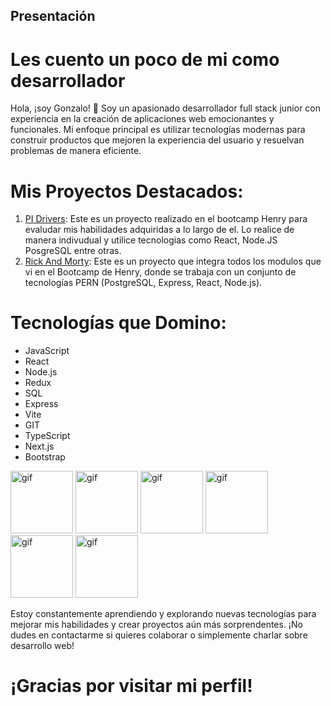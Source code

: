 ## Presentación

# Les cuento un poco de mi como desarrollador 

Hola, ¡soy Gonzalo! 👋
Soy un apasionado desarrollador full stack junior con experiencia en la creación de aplicaciones web emocionantes y funcionales. Mi enfoque principal es utilizar tecnologías modernas para construir productos que mejoren la experiencia del usuario y resuelvan problemas de manera eficiente.

# Mis Proyectos Destacados:

1. [PI Drivers](https://github.com/Gonzadeveloper/PI-drivers): Este es un proyecto realizado en el bootcamp Henry para evaludar mis habilidades adquiridas a lo largo de el. Lo realice de manera indivudual y utilice tecnologias como React, Node.JS PosgreSQL entre otras.
2. [Rick And Morty](https://github.com/Gonzadeveloper/Proyecto-integrador-rick-and-Morty-): Este es un proyecto que integra todos los modulos que vi en el Bootcamp de Henry, donde se trabaja con un conjunto de tecnologías PERN (PostgreSQL, Express, React, Node.js).


# Tecnologías que Domino:

- JavaScript
- React
- Node.js
- Redux
- SQL
- Express
- Vite
- GIT
- TypeScript
- Next.js
- Bootstrap
<img src="https://github.com/Gonzadeveloper/Gonzadeveloper/assets/95725500/54966330-c777-4ac3-878f-2994b23f05da" alt="gif" width="100">
<img src="https://github.com/Gonzadeveloper/Gonzadeveloper/assets/95725500/6660d49b-372a-4791-a103-d89a2ef5d726" alt="gif" width="100">
<img src="https://github.com/Gonzadeveloper/Gonzadeveloper/assets/95725500/064cead6-9925-4e69-9469-e93b3aadd44e" alt="gif" width="100">
<img src="https://github.com/Gonzadeveloper/Gonzadeveloper/assets/95725500/cefed778-6dce-4f3b-a333-458707af62a3" alt="gif" width="100">
<img src="https://github.com/Gonzadeveloper/Gonzadeveloper/assets/95725500/46daf208-59db-4186-8df1-878f1baa1293" alt="gif" width="100">
<img src="https://github.com/Gonzadeveloper/Gonzadeveloper/assets/95725500/85400e53-0248-41d1-9469-6de8509003eb" alt="gif" width="100">





Estoy constantemente aprendiendo y explorando nuevas tecnologías para mejorar mis habilidades y crear proyectos aún más sorprendentes. ¡No dudes en contactarme si quieres colaborar o simplemente charlar sobre desarrollo web!

# ¡Gracias por visitar mi perfil!
